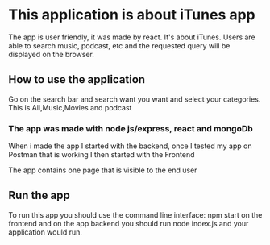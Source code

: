 # This application is about iTunes app 

The app is user friendly, it was made by react. It's about  iTunes. Users are able 
to search music, podcast, etc and the requested query will be displayed on the browser.

## How to use the application

Go on the search bar and search want you want and select your categories. This is All,Music,Movies and podcast

### The app was made with node js/express, react and mongoDb

When i made the app I started with the backend, once I tested my app on Postman that is working 
I then started with the Frontend

The app contains one page that is visible to the end user

## Run the app

To run this app you should use the command line interface: npm start on the frontend and 
on  the app backend you should run node index.js and your application would run.
